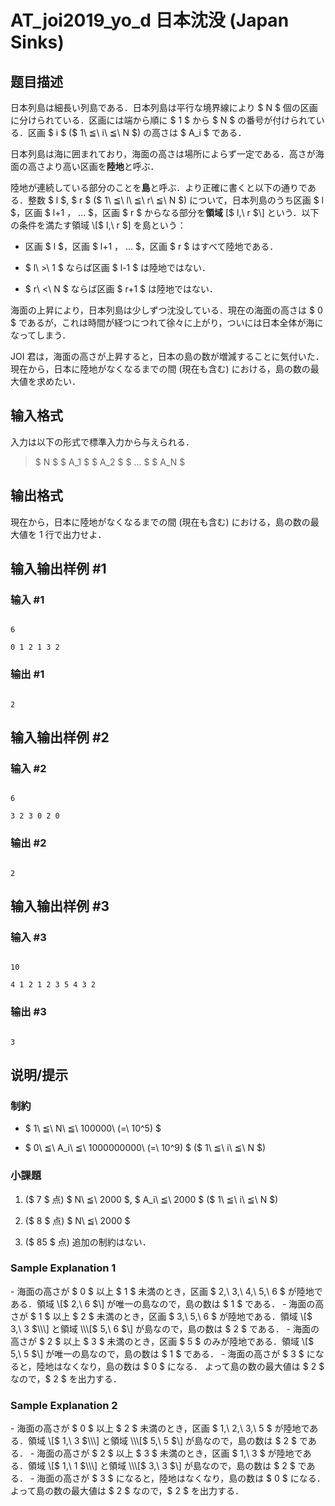 # AT_joi2019_yo_d 日本沈没 (Japan Sinks)

## 题目描述

[problemUrl]: https://atcoder.jp/contests/joi2019yo/tasks/joi2019_yo_d

日本列島は細長い列島である．日本列島は平行な境界線により $ N $ 個の区画に分けられている．区画には端から順に $ 1 $ から $ N $ の番号が付けられている．区画 $ i $ ($ 1\ ≦\ i\ ≦\ N $) の高さは $ A_i $ である．

日本列島は海に囲まれており，海面の高さは場所によらず一定である．高さが海面の高さより高い区画を**陸地**と呼ぶ．

陸地が連続している部分のことを**島**と呼ぶ．より正確に書くと以下の通りである．整数 $ l $, $ r $ ($ 1\ ≦\ l\ ≦\ r\ ≦\ N $) について，日本列島のうち区画 $ l $，区画 $ l+1 $，$ ... $，区画 $ r $ からなる部分を**領域** \[$ l,\ r $\] という．以下の条件を満たす領域 \[$ l,\ r $\] を島という：

- 区画 $ l $，区画 $ l+1 $，$ ... $，区画 $ r $ はすべて陸地である．
- $ l\ >\ 1 $ ならば区画 $ l-1 $ は陸地ではない．
- $ r\ <\ N $ ならば区画 $ r+1 $ は陸地ではない．

海面の上昇により，日本列島は少しずつ沈没している．現在の海面の高さは $ 0 $ であるが，これは時間が経つにつれて徐々に上がり，ついには日本全体が海になってしまう．

JOI 君は，海面の高さが上昇すると，日本の島の数が増減することに気付いた．現在から，日本に陸地がなくなるまでの間 (現在も含む) における，島の数の最大値を求めたい．

## 输入格式

入力は以下の形式で標準入力から与えられる．

> $ N $ $ A_1 $ $ A_2 $ $ ... $ $ A_N $

## 输出格式

現在から，日本に陸地がなくなるまでの間 (現在も含む) における，島の数の最大値を 1 行で出力せよ．

## 输入输出样例 #1

### 输入 #1

```
6
0 1 2 1 3 2
```

### 输出 #1

```
2
```

## 输入输出样例 #2

### 输入 #2

```
6
3 2 3 0 2 0
```

### 输出 #2

```
2
```

## 输入输出样例 #3

### 输入 #3

```
10
4 1 2 1 2 3 5 4 3 2
```

### 输出 #3

```
3
```

## 说明/提示

### 制約

- $ 1\ ≦\ N\ ≦\ 100000\ (=\ 10^5) $
- $ 0\ ≦\ A_i\ ≦\ 1000000000\ (=\ 10^9) $ ($ 1\ ≦\ i\ ≦\ N $)

### 小課題

1. ($ 7 $ 点) $ N\ ≦\ 2000 $, $ A_i\ ≦\ 2000 $ ($ 1\ ≦\ i\ ≦\ N $)
2. ($ 8 $ 点) $ N\ ≦\ 2000 $
3. ($ 85 $ 点) 追加の制約はない．

### Sample Explanation 1

\- 海面の高さが $ 0 $ 以上 $ 1 $ 未満のとき，区画 $ 2,\ 3,\ 4,\ 5,\ 6 $ が陸地である．領域 \\\[$ 2,\ 6 $\\\] が唯一の島なので，島の数は $ 1 $ である． - 海面の高さが $ 1 $ 以上 $ 2 $ 未満のとき，区画 $ 3,\ 5,\ 6 $ が陸地である．領域 \\\[$ 3,\ 3 $\\\] と領域 \\\[$ 5,\ 6 $\\\] が島なので，島の数は $ 2 $ である． - 海面の高さが $ 2 $ 以上 $ 3 $ 未満のとき，区画 $ 5 $ のみが陸地である．領域 \\\[$ 5,\ 5 $\\\] が唯一の島なので，島の数は $ 1 $ である． - 海面の高さが $ 3 $ になると，陸地はなくなり，島の数は $ 0 $ になる． よって島の数の最大値は $ 2 $ なので，$ 2 $ を出力する．

### Sample Explanation 2

\- 海面の高さが $ 0 $ 以上 $ 2 $ 未満のとき，区画 $ 1,\ 2,\ 3,\ 5 $ が陸地である．領域 \\\[$ 1,\ 3 $\\\] と領域 \\\[$ 5,\ 5 $\\\] が島なので，島の数は $ 2 $ である． - 海面の高さが $ 2 $ 以上 $ 3 $ 未満のとき，区画 $ 1,\ 3 $ が陸地である．領域 \\\[$ 1,\ 1 $\\\] と領域 \\\[$ 3,\ 3 $\\\] が島なので，島の数は $ 2 $ である． - 海面の高さが $ 3 $ になると，陸地はなくなり，島の数は $ 0 $ になる． よって島の数の最大値は $ 2 $ なので，$ 2 $ を出力する．